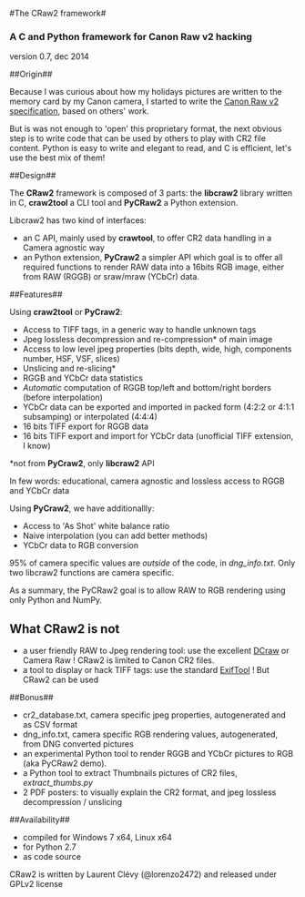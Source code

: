 #The CRaw2 framework#

### A C and Python framework for Canon Raw v2 hacking ###

version 0.7, dec 2014

##Origin##

Because I was curious about how my holidays pictures are written to the memory card by my Canon camera, I started to write the [Canon Raw v2 specification](http://lclevy.free.fr/cr2/ "Understanding What is stored in a Canon RAW .CR2 file, How and Why"), based on others' work.

But is was not enough to 'open' this proprietary format, the next obvious step is to write code that can be used by others to play with CR2 file content. Python is easy to write and elegant to read, and C is efficient, let's use the best mix of them!  

##Design##

The **CRaw2** framework is composed of 3 parts: the **libcraw2** library written in C, **craw2tool** a CLI tool and **PyCRaw2** a Python extension. 

Libcraw2 has two kind of interfaces:

- an C API, mainly used by **crawtool**, to offer CR2 data handling in a Camera agnostic way 
- an Python extension, **PyCraw2** a simpler API which goal is to offer all required functions to render RAW data into a 16bits RGB image, either from RAW (RGGB) or sraw/mraw (YCbCr) data.

##Features##

Using **craw2tool** or **PyCraw2**:

- Access to TIFF tags, in a generic way to handle unknown tags
- Jpeg lossless decompression and re-compression* of main image
- Access to low level jpeg properties (bits depth, wide, high, components number, HSF, VSF, slices)
- Unslicing and re-slicing*
- RGGB and YCbCr data statistics
- *Automatic* computation of RGGB top/left and bottom/right borders (before interpolation)
- YCbCr data can be exported and imported in packed form (4:2:2 or 4:1:1 subsamping) or interpolated (4:4:4)
- 16 bits TIFF export for RGGB data
- 16 bits TIFF export and import for YCbCr data (unofficial TIFF extension, I know)

\*not from **PyCraw2**, only **libcraw2** API 

In few words: educational, camera agnostic and lossless access to RGGB and YCbCr data

Using **PyCraw2**, we have additionallly:

- Access to 'As Shot' white balance ratio
- Naive interpolation (you can add better methods)
- YCbCr data to RGB conversion

95% of camera specific values are *outside* of the code, in *dng_info.txt*. Only two libcraw2 functions are camera specific.

As a summary, the PyCRaw2 goal is to allow RAW to RGB rendering using only Python and NumPy.

## What CRaw2 is not ##

- a user friendly RAW to Jpeg rendering tool: use the excellent [DCraw](https://www.cybercom.net/~dcoffin/dcraw/) or Camera Raw ! CRaw2 is limited to Canon CR2 files.
- a tool to display or hack TIFF tags: use the standard [ExifTool](http://www.sno.phy.queensu.ca/~phil/exiftool/) ! But CRaw2 can be used 

##Bonus##

- cr2_database.txt, camera specific jpeg properties, autogenerated and as CSV format
- dng_info.txt, camera specific RGB rendering values, autogenerated, from DNG converted pictures
- an experimental Python tool to render RGGB and YCbCr pictures to RGB (aka PyCRaw2 demo). 
- a Python tool to extract Thumbnails pictures of CR2 files, *extract_thumbs.py*
- 2 PDF posters: to visually explain the CR2 format, and jpeg lossless decompression / unslicing

##Availability##

- compiled for Windows 7 x64, Linux x64
- for Python 2.7
- as code source

CRaw2 is written by Laurent Clévy (@lorenzo2472) and released under GPLv2 license
 
 